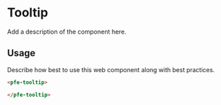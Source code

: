 # Tooltip
Add a description of the component here.

## Usage
Describe how best to use this web component along with best practices.

```html
<pfe-tooltip>

</pfe-tooltip>
```
